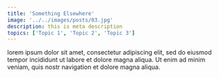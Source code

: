 ```yaml
---
title: 'Something Elsewhere'
image: '../../images/posts/03.jpg'
description: this is meta description
topics: ['Topic 1', 'Topic 2', 'Topic 3']
---
```


lorem ipsum dolor sit amet, consectetur adipiscing elit, sed do eiusmod tempor incididunt ut labore et dolore magna aliqua. Ut enim ad minim veniam, quis nostr navigation et dolore magna aliqua.
